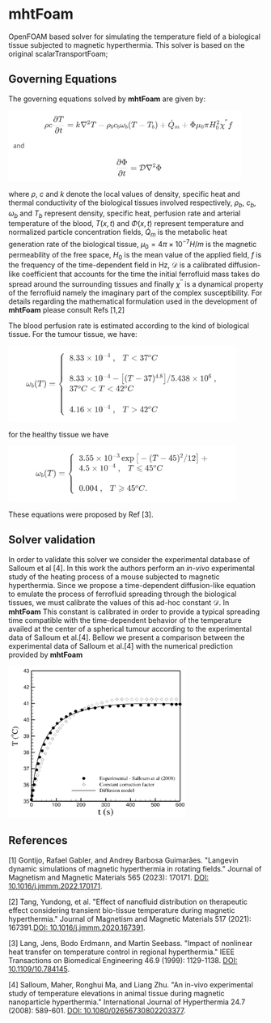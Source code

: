 # mhtFoam 

OpenFOAM based solver for simulating the temperature field of a biological tissue subjected to magnetic hyperthermia. This solver is based on the original scalarTransportFoam;

## Governing Equations

The governing equations solved by **mhtFoam** are given by:

<div class="figure-center"> <img src="https://github.com/lcec-unb/fhdFoam/blob/main/figs/mhteq1.png" width="460" height="140" /> </div> 

where $\rho$, $c$ and $k$ denote the local values of density, specific heat and thermal conductivity of the biological tissues involved respectively, $\rho_b$, $c_b$, $\omega_b$ and $T_b$ represent density, specific heat, perfusion rate and arterial temperature of the blood, $T(x,t)$ and $\Phi (x,t)$ represent temperature and normalized particle concentration fields, $\dot{Q}_m$ is the metabolic heat generation rate of the biological tissue, $\mu_0 = 4 \pi \times 10^{-7} H/m$ is the magnetic permeability of the free space, $H_0$ is the mean value of the applied field, $f$ is the frequency of the time-dependent field in Hz, $\mathcal{D}$ is a calibrated diffusion-like coefficient that accounts for the time the initial ferrofluid mass takes do spread around the surrounding tissues and finally $\chi^{''}$ is a dynamical property of the ferrofluid namely the imaginary part of the complex susceptibility. For details regarding the mathematical formulation used in the development of **mhtFoam** please consult Refs [1,2]

The blood perfusion rate is estimated according to the kind of biological tissue. For the tumour tissue, we have:

<div class="figure-center"> <img src="https://github.com/lcec-unb/fhdFoam/blob/main/figs/mhteq2.png" width="450" height="150" /> </div> 

for the healthy tissue we have

<div class="figure-center"> <img src="https://github.com/lcec-unb/fhdFoam/blob/main/figs/mhteq3.png" width="450" height="110" /> </div> 

These equations were proposed by Ref [3].

## Solver validation

In order to validate this solver we consider the experimental database of Salloum et al [4]. In this work the authors perform an *in-vivo* experimental study of the heating process of a mouse subjected to magnetic hyperthermia. Since we propose a time-dependent diffusion-like equation to emulate the process of ferrofluid spreading through the biological tissues, we must calibrate the values of this ad-hoc constant $\mathcal{D}$. In **mhtFoam** This constant is calibrated in order to provide a typical spreading time compatible with the time-dependent behavior of the temperature availed at the center of a spherical tumour according to the experimental data of Salloum et al.[4]. Bellow we present a comparison between the experimental data of Salloum et al.[4] with the numerical prediction provided by **mhtFoam**

<div class="figure-center"> <img src="https://github.com/lcec-unb/fhdFoam/blob/main/figs/mhtFoam_validation.png" width="350" height="300" /> </div> 

## References


[1] Gontijo, Rafael Gabler, and Andrey Barbosa Guimarães. "Langevin dynamic simulations of magnetic hyperthermia in rotating fields." Journal of Magnetism and Magnetic Materials 565 (2023): 170171. 
[DOI: 10.1016/j.jmmm.2022.170171](https://doi.org/10.1016/j.jmmm.2022.170171).

[2] Tang, Yundong, et al. "Effect of nanofluid distribution on therapeutic effect considering transient bio-tissue temperature during magnetic hyperthermia." Journal of Magnetism and Magnetic Materials 517 (2021): 167391.[DOI: 10.1016/j.jmmm.2020.167391](https://doi.org/10.1016/j.jmmm.2020.167391).

[3] Lang, Jens, Bodo Erdmann, and Martin Seebass. "Impact of nonlinear heat transfer on temperature control in regional hyperthermia." IEEE Transactions on Biomedical Engineering 46.9 (1999): 1129-1138. [DOI: 10.1109/10.784145](https://ieeexplore.ieee.org/document/784145).

[4] Salloum, Maher, Ronghui Ma, and Liang Zhu. "An in-vivo experimental study of temperature elevations in animal tissue during magnetic nanoparticle hyperthermia." International Journal of Hyperthermia 24.7 (2008): 589-601. [DOI: 10.1080/02656730802203377](https://doi.org/10.1080/02656730802203377).
